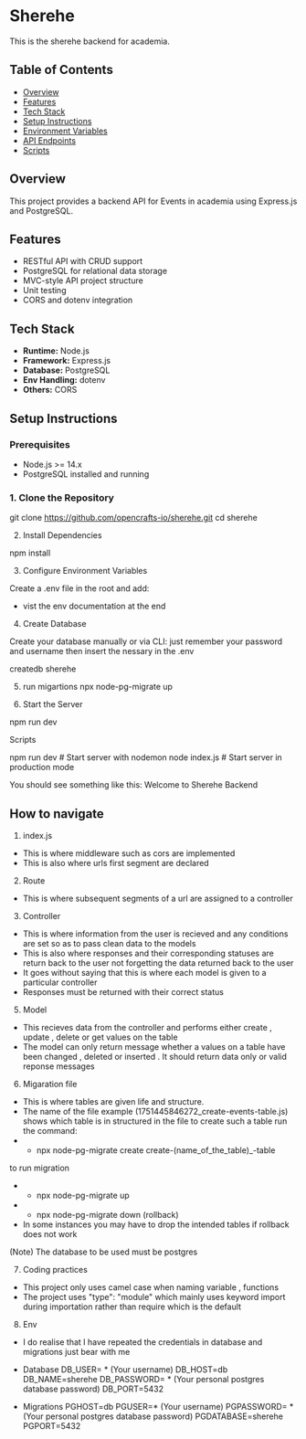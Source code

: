 # Sherehe

This is the sherehe backend for academia.

## Table of Contents


- [Overview](#overview)
- [Features](#features)
- [Tech Stack](#tech-stack)
- [Setup Instructions](#setup-instructions)
- [Environment Variables](#environment-variables)
- [API Endpoints](#api-endpoints)
- [Scripts](#scripts)


## Overview

This project provides a backend API for Events in academia using Express.js and PostgreSQL.

## Features

- RESTful API with CRUD support
- PostgreSQL for relational data storage
- MVC-style API project structure
- Unit testing
- CORS and dotenv integration

## Tech Stack

- **Runtime:** Node.js
- **Framework:** Express.js
- **Database:** PostgreSQL
- **Env Handling:** dotenv
- **Others:** CORS

## Setup Instructions

### Prerequisites

- Node.js >= 14.x
- PostgreSQL installed and running

### 1. Clone the Repository

git clone https://github.com/opencrafts-io/sherehe.git 
cd sherehe

2. Install Dependencies

npm install

3. Configure Environment Variables

Create a .env file in the root and add:

- vist the env documentation at the end

4. Create Database

Create your database manually or via CLI:
just remember your password and username then insert the nessary in the .env

createdb sherehe

5. run migartions
npx node-pg-migrate up


6. Start the Server

npm run dev



Scripts

npm run dev      # Start server with nodemon
node index.js        # Start server in production mode

You should see something like this:
Welcome to Sherehe Backend



## How to navigate

1. index.js
- This is where middleware such as cors are implemented
- This is also where urls first segment are declared

2. Route
- This is where subsequent segments of a url are assigned to a controller

3. Controller 
- This is where information from the user is recieved and any conditions are set so as to pass clean data to the models
- This is also where responses and their corresponding statuses are return back to the user not forgetting the data returned back to the user
- It goes without saying that this is where each model is given to a particular controller
- Responses must be returned with their correct status

5. Model
- This recieves data from the controller and performs either create , update , delete or get values on the table
- The model can only return message whether a values on a table have been changed , deleted or inserted . It should return data only or valid reponse messages


6. Migaration file
- This is where tables are given life and structure.
- The name of the file example (1751445846272_create-events-table.js) shows which table is in structured in the file
to create such a table run the command:
- - npx node-pg-migrate create create-(name_of_the_table)_-table

to run migration
- -  npx node-pg-migrate up 
- -  npx node-pg-migrate down (rollback)
 - In some instances you may have to drop the intended tables if rollback does not work

(Note) The database to be used must be postgres

7. Coding practices
- This project only uses camel case when naming variable , functions
- The project uses "type": "module" which mainly uses keyword import during importation rather than require which is the default

8. Env
- I do realise that I have repeated the credentials in database and migrations just bear with me

- Database
DB_USER= * (Your username)
DB_HOST=db
DB_NAME=sherehe
DB_PASSWORD= * (Your personal postgres database password)
DB_PORT=5432

- Migrations
PGHOST=db
PGUSER=* (Your username)
PGPASSWORD= * (Your personal postgres database password)
PGDATABASE=sherehe
PGPORT=5432

<!-- Dont forget to follow openCrafts -->

